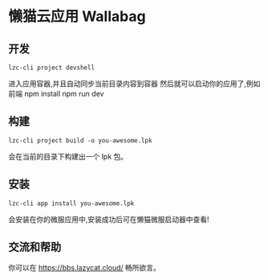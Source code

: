 # 懒猫云应用 Wallabag

## 开发
```
lzc-cli project devshell
```

进入应用容器,并且自动同步当前目录内容到容器
然后就可以启动你的应用了,例如前端
npm install
npm run dev

## 构建
```
lzc-cli project build -o you-awesome.lpk
```

会在当前的目录下构建出一个 lpk 包。

## 安装
```
lzc-cli app install you-awesome.lpk
```

会安装在你的微服应用中,安装成功后可在懒猫微服启动器中查看!

## 交流和帮助

你可以在 https://bbs.lazycat.cloud/ 畅所欲言。
